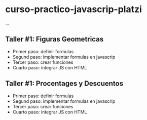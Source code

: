 # curso-practico-javascrip-platzi

...

## Taller #1: Figuras Geometricas

- Primer paso: definir formulas
- Segund paso: implementar formulas en javascrip
- Tercer paso: crear funciones
- Cuarto paso: integrar JS con HTML

## Taller #1: Procentages y Descuentos

- Primer paso: definir formulas
- Segund paso: implementar formulas en javascrip
- Tercer paso: crear funciones
- Cuarto paso: integrar JS con HTML